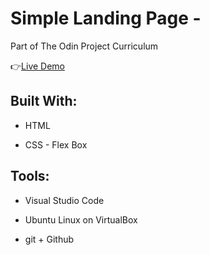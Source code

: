 # Simple Landing Page - 

Part of The Odin Project Curriculum

:point_right:[Live Demo](https://isabelleann.github.io/TheOdinProject-LandingPage/)

## Built With:

  * HTML

  * CSS - Flex Box
  
## Tools:
  * Visual Studio Code
  
  * Ubuntu Linux on VirtualBox
  
  * git + Github
